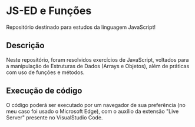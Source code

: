 # JS-ED e Funções
Repositório destinado para estudos da linguagem JavaScript!

## Descrição
Neste repositório, foram resolvidos exercícios de JavaScript, voltados para a manipulação de Estruturas de Dados (Arrays e Objetos), além de práticas com uso de funções e métodos.

## Execução de código
O código poderá ser executado por um navegador de sua preferência (no meu caso foi usado o Microsoft Edge), com o auxílio da extensão "Live Server" presente no VisualStudio Code.